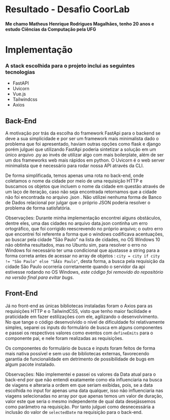 # Resultado - Desafio CoorLab

#### Me chamo Matheus Henrique Rodrigues Magalhães, tenho 20 anos e estudo Ciências da Computação pela UFG

# Implementação

### A stack escolhida para o projeto inclui as seguintes tecnologias 

- FastAPI
- Uvicorn
- Vue.js
- Tailwindcss
- Axios

## Back-End
  
A motivação por trás da escolha do framework FastApi para o backend se deve a sua simplicidade e por ser um framework mais minimalista dado o problema que foi apresentado, haviam outras opções como flask e django porém julguei que utilizando FastApi poderia sintetizar a solução em um único arquivo .py ao invés de utilizar algo com mais boilerplate, além de ser um dos frameworks web mais rápidos em python. O Uvicorn é o web server minimalista que é necessário para rodar nossa API  através da CLI.

De forma simplificada, temos apenas uma rota no back-end, onde coletamos o nome da cidade por meio de uma requisição HTTP e buscamos os objetos que incluem o nome da cidade em questão através de um laço de iteração, caso não seja encontrada retornamos que a cidade não foi encontrada no arquivo .json . Não utilizei nenhuma forma de Banco de Dados relacional por julgar que o próprio JSON poderia resolver o problema de forma satisfatória.

Observações: Durante minha implementação encontrei alguns obstáculos, dentre eles, uma das cidades no arquivo data.json continha um erro ortográfico, que foi corrigido reescrevendo no próprio arquivo; o outro erro que encontrei foi referente a forma que o windows codificava acentuações, ao buscar pela cidade "São Paulo" na lista de cidades, no OS Windows 10 não obtinha resultados, mas no Ubuntu sim, para resolver o erro no Windows foi necessário ter uma condicional que ajustasse a string para a forma correta antes de acessar no array de objetos : ```city = city if city != "São Paulo" else "SÃ£o Paulo"```, desta forma, a busca pela requisição da cidade São Paulo ocorreria corretamente quando o servidor da api estivesse rodando no OS Windows, *este código foi removido do repositório na versão final para evitar bugs*.

## Front-End

Já no front-end as únicas bibliotecas instaladas foram o Axios para as requisições HTTP e o TailwindCSS, visto que tenho maior facilidade e praticidade em fazer estilizações com ele, agilizando o desenvolvimento. No que tange o código desenvolvido o nível de dificuldade foi relativamente simples, separei os inputs do formulário de busca em alguns componentes e passei os respectivos valores como eventos com ```defineEmits``` para o componente pai, e nele foram realizadas as requisições.

Os componentes do formulário de busca e inputs foram feitos de forma mais nativa possível e sem uso de bibliotecas externas, favorecendo garantia de funcionalidade em detrimento de possibilidade de bugs em algum pacote instalado.

Observações: Não implementei e passei os valores da Data atual para o back-end por que não entendi exatamente como ela influenciaria na busca de viagens e alteraria a ordem em que seriam exibidas, pois, se a data escolhida no input for apenas uma data qualquer, isso não influenciaria nas viagens selecionadas no array por que apenas temos um valor de duração, valor este que seria o mesmo independente de qual data desejássemos como parâmetro na requisição. Por tanto julguei como desnecessária a inclusão do valor de ```selectedDate``` na requisição para o back-end. 
